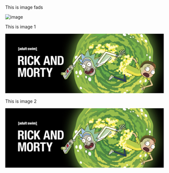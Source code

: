 This is image fads

![image](../../../images/rm.jpg)

This is image 1

![image](../../en/error/images/rm.jpg)

This is image 2

![image](../../en/error/images/rm.jpg)
